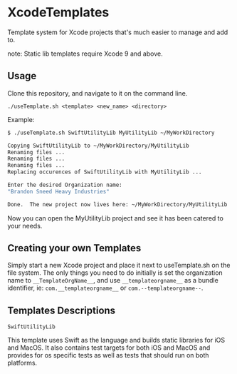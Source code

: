 # XcodeTemplates
Template system for Xcode projects that's much easier to manage and add to.

note: Static lib templates require Xcode 9 and above.

Usage
-----

Clone this repository, and navigate to it on the command line.

`./useTemplate.sh <template> <new_name> <directory>`
  
Example:

```bash
$ ./useTemplate.sh SwiftUtilityLib MyUtilityLib ~/MyWorkDirectory

Copying SwiftUtilityLib to ~/MyWorkDirectory/MyUtilityLib
Renaming files ...
Renaming files ...
Renaming files ...
Replacing occurences of SwiftUtilityLib with MyUtilityLib ...

Enter the desired Organization name:
"Brandon Sneed Heavy Industries"

Done.  The new project now lives here: ~/MyWorkDirectory/MyUtilityLib

```

Now you can open the MyUtilityLib project and see it has been catered to your needs.

Creating your own Templates
---------------------------

Simply start a new Xcode project and place it next to useTemplate.sh on the file system.  The only things you need to do initially is set the organization name to `__TemplateOrgName__`, and use `__templateorgname__` as a bundle identifier, ie: `com.__templateorgname__` or `com.--templateorgname--`.


Templates Descriptions
----------------------

`SwiftUtilityLib`

This template uses Swift as the language and builds static libraries for iOS and MacOS.  It also contains test targets for both iOS and MacOS and provides for os specific tests as well as tests that should run on both platforms.



